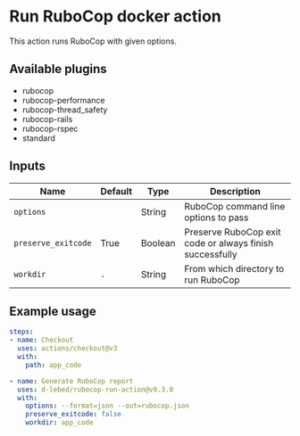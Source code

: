 # Run RuboCop docker action

This action runs RuboCop with given options.

## Available plugins

* rubocop
* rubocop-performance
* rubocop-thread_safety
* rubocop-rails
* rubocop-rspec
* standard

## Inputs

| Name                | Default | Type    | Description |
| ------------------- | ------- | ------- | ----------- |
| `options`           |         | String  | RuboCop command line options to pass |
| `preserve_exitcode` | True    | Boolean | Preserve RuboCop exit code or always finish successfully |
| `workdir`           | `.`     | String  | From which directory to run RuboCop |

## Example usage

```yaml
steps:
- name: Checkout
  uses: actions/checkout@v3
  with:
    path: app_code

- name: Generate RuboCop report
  uses: d-lebed/rubocop-run-action@v0.3.0
  with:
    options: --format=json --out=rubocop.json
    preserve_exitcode: false
    workdir: app_code
```
